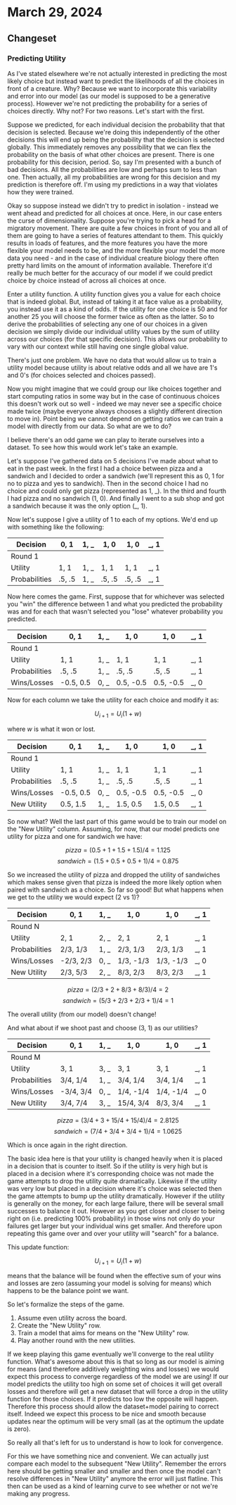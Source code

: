 # March 29, 2024

## Changeset

### Predicting Utility

As I've stated elsewhere we're not actually interested in predicting the most likely choice but instead want to predict the likelihoods of all the choices in front of a creature. Why? Because we want to incorporate this variability and error into our model (as our model is supposed to be a generative process). However we're not predicting the probability for a series of choices directly. Why not? For two reasons. Let's start with the first. 

Suppose we predicted, for each individual decision the probability that that decision is selected. Because we're doing this independently of the other decisions this will end up being the probability that the decision is selected globally. This immediately removes any possibility that we can flex the probability on the basis of what other choices are present. There is one probability for this decision, period. So, say I'm presented with a bunch of bad decisions. All the probabilities are low and perhaps sum to less than one. Then actually, all my probabilities are wrong for this decision and my prediction is therefore off. I'm using my predictions in a way that violates how they were trained.

Okay so suppose instead we didn't try to predict in isolation - instead we went ahead and predicted for all choices at once. Here, in our case enters the curse of dimensionality. Suppose you're trying to pick a head for a migratory movement. There are quite a few choices in front of you and all of them are going to have a series of features attendant to them. This quickly results in loads of features, and the more features you have the more flexible your model needs to be, and the more flexible your model the more data you need - and in the case of individual creature biology there often pretty hard limits on the amount of information available. Therefore it'd really be much better for the accuracy of our model if we could predict choice by choice instead of across all choices at once. 

Enter a utility function. A utility function gives you a value for each choice that is indeed global. But, instead of taking it at face value as a probability, you instead use it as a kind of odds. If the utility for one choice is 50 and for another 25 you will choose the former twice as often as the latter. So to derive the probabilities of selecting any one of our choices in a given decision we simply divide our individual utility values by the sum of utility across our choices (for that specific decision). This allows our probability to vary with our context while still having one single global value.

There's just one problem. We have no data that would allow us to train a utility model because utility is about relative odds and all we have are 1's and 0's (for choices selected and choices passed). 

Now you might imagine that we could group our like choices together and start computing ratios in some way but in the case of continuous choices this doesn't work out so well - indeed we may never see a specific choice made twice (maybe everyone always chooses a slightly different direction to move in). Point being we cannot depend on getting ratios we can train a model with directly from our data. So what are we to do?

I believe there's an odd game we can play to iterate ourselves into a dataset. To see how this would work let's take an example.

Let's suppose I've gathered data on 5 decisions I've made about what to eat in the past week. In the first I had a choice between pizza and a sandwich and I decided to order a sandwich (we'll represent this as 0, 1 for no to pizza and yes to sandwich). Then in the second choice I had no choice and could only get pizza (represented as 1, \_). In the third and fourth I had pizza and no sandwich (1, 0). And finally I went to a sub shop and got a sandwich because it was the only option (\_, 1).

Now let's suppose I give a utility of 1 to each of my options. We'd end up with something like the following:

| Decision | 0, 1 | 1, _ | 1, 0 | 1, 0 | _, 1 |
| --- | --- | --- | --- | --- | --- |
| Round 1 |
| Utility | 1, 1 | 1, _ | 1, 1| 1, 1| _, 1|
| Probabilities| .5, .5 | 1, _ | .5, .5 | .5, .5 | _, 1 |

Now here comes the game. First, suppose that for whichever was selected you "win" the difference between 1 and what you predicted the probability was and for each that wasn't selected you "lose" whatever probability you predicted.

| Decision | 0, 1 | 1, _ | 1, 0 | 1, 0 | _, 1 |
| --- | --- | --- | --- | --- | --- |
| Round 1 |
| Utility | 1, 1 | 1, _ | 1, 1| 1, 1| _, 1|
| Probabilities| .5, .5 | 1, _ | .5, .5 | .5, .5 | _, 1 |
| Wins/Losses | -0.5, 0.5 | 0, _ | 0.5, -0.5 | 0.5, -0.5 | _, 0|

Now for each column we take the utility for each choice and modify it as:

$$U_{i+1} = U_{i}(1 + w)$$

where $w$ is what it won or lost.

| Decision | 0, 1 | 1, _ | 1, 0 | 1, 0 | _, 1 |
| --- | --- | --- | --- | --- | --- |
| Round 1 |
| Utility | 1, 1 | 1, _ | 1, 1| 1, 1| _, 1|
| Probabilities| .5, .5 | 1, _ | .5, .5 | .5, .5 | _, 1 |
| Wins/Losses | -0.5, 0.5 | 0, _ | 0.5, -0.5 | 0.5, -0.5 | _, 0|
| New Utility | 0.5, 1.5 | 1, _ | 1.5, 0.5 | 1.5, 0.5 | _, 1|

So now what? Well the last part of this game would be to train our model on the "New Utility" column. Assuming, for now, that our model predicts one utility for pizza and one for sandwich we have:

$$pizza=(0.5 + 1 + 1.5 + 1.5)/4=1.125$$
$$sandwich=(1.5 + 0.5 + 0.5 + 1)/4=0.875$$

So we increased the utility of pizza and dropped the utility of sandwiches which makes sense given that pizza is indeed the more likely option when paired with sandwich as a choice. So far so good! But what happens when we get to the utility we would expect (2 vs 1)?

| Decision | 0, 1 | 1, _ | 1, 0 | 1, 0 | _, 1 |
| --- | --- | --- | --- | --- | --- |
| Round N |
| Utility | 2, 1 | 2, _ | 2, 1| 2, 1| _, 1|
| Probabilities| 2/3, 1/3 | 1, _ | 2/3, 1/3 | 2/3, 1/3 | _, 1 |
| Wins/Losses | -2/3, 2/3 | 0, _ | 1/3, -1/3 | 1/3, -1/3 | _, 0|
| New Utility | 2/3, 5/3 | 2, _ | 8/3, 2/3 | 8/3, 2/3 | _, 1|

$$pizza=(2/3 + 2 + 8/3 + 8/3)/4=2$$
$$sandwich=(5/3 + 2/3 + 2/3 + 1)/4=1$$

The overall utility (from our model) doesn't change!

And what about if we shoot past and choose (3, 1) as our utilities?

| Decision | 0, 1 | 1, _ | 1, 0 | 1, 0 | _, 1 |
| --- | --- | --- | --- | --- | --- |
| Round M |
| Utility | 3, 1 | 3, _ | 3, 1| 3, 1| _, 1|
| Probabilities| 3/4, 1/4 | 1, _ | 3/4, 1/4 | 3/4, 1/4 | _, 1 |
| Wins/Losses | -3/4, 3/4 | 0, _ | 1/4, -1/4 | 1/4, -1/4 | _, 0|
| New Utility | 3/4, 7/4 | 3, _ | 15/4, 3/4 | 8/3, 3/4 | _, 1|

$$pizza=(3/4 + 3 + 15/4 + 15/4)/4=2.8125$$
$$sandwich=(7/4 + 3/4 + 3/4 + 1)/4=1.0625$$

Which is once again in the right direction. 

The basic idea here is that your utility is changed heavily when it is placed in a decision that is counter to itself. So if the utility is very high but is placed in a decision where it's corresponding choice was not made the game attempts to drop the utility quite dramatically. Likewise if the utility was very low but placed in a decision where it's choice was selected then the game attempts to bump up the utility dramatically. However if the utility is generally on the money, for each large failure, there will be several small successes to balance it out. However as you get closer and closer to being right on (i.e. predicting 100% probability) in those wins not only do your failures get larger but your individual wins get smaller. And therefore upon repeating this game over and over your utility will "search" for a balance. 

This update function:

$$U_{i+1} = U_{i}(1 + w)$$

means that the balance will be found when the effective sum of your wins and losses are zero (assuming your model is solving for means) which happens to be the balance point we want. 

So let's formalize the steps of the game.

1. Assume even utility across the board.
2. Create the "New Utility" row.
3. Train a model that aims for means on the "New Utility" row.
4. Play another round with the new utilities. 

If we keep playing this game eventually we'll converge to the real utility function. What's awesome about this is that so long as our model is aiming for means (and therefore additively weighting wins and losses) we would expect this process to converge regardless of the model we are using! If our model predicts the utility too high on some set of choices it will get overall losses and therefore will get a new dataset that will force a drop in the utility function for those choices. If it predicts too low the opposite will happen. Therefore this process should allow the dataset+model pairing to correct itself. Indeed we expect this process to be nice and smooth because updates near the optimum will be very small (as at the optimum the update is zero). 

So really all that's left for us to understand is how to look for convergence. 

For this we have something nice and convenient. We can actually just compare each model to the subsequent "New Utility". Remember the errors here should be getting smaller and smaller and then once the model can't resolve differences in "New Utility" anymore the error will just flatline. This then can be used as a kind of learning curve to see whether or not we're making any progress.





